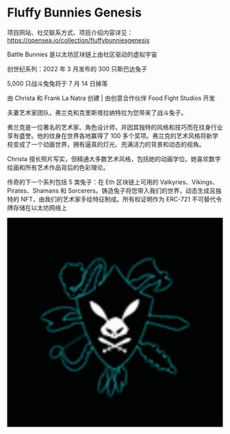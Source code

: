 # Fluffy Bunnies Genesis

项目网站、社交联系方式、项目介绍内容详见：https://opensea.io/collection/fluffybunniesgenesis

Battle Bunnies 是以太坊区块链上由社区驱动的虚拟宇宙

创世纪系列：2022 年 3 月发布的 300 只斯巴达兔子

5,000 只战斗兔兔将于 7 月 14 日掉落

由 Christa 和 Frank La Natra 创建 | 由创意合作伙伴 Food Fight Studios 开发

夫妻艺术家团队，弗兰克和克里斯塔拉纳特拉为您带来了战斗兔子。

弗兰克是一位著名的艺术家、角色设计师，并因其独特的风格和技巧而在纹身行业享有盛誉。他的纹身在世界各地赢得了 100 多个奖项。弗兰克的艺术风格将新学校变成了一个动画世界，拥有逼真的灯光、充满活力的背景和动态的视角。

Christa 擅长照片写实，但精通大多数艺术风格，包括她的动画学位。她喜欢数字绘画和所有艺术作品背后的色彩理论。

传奇的下一个系列包括 5 类兔子：在 Eth 区块链上可用的 Valkyries、Vikings、Pirates、Shamans 和 Sorcerers。铸造兔子将您带入我们的世界，动态生成且独特的 NFT，由我们的艺术家手绘特征制成。所有权证明作为 ERC-721 不可替代令牌存储在以太坊网络上

![nft](01.png)
